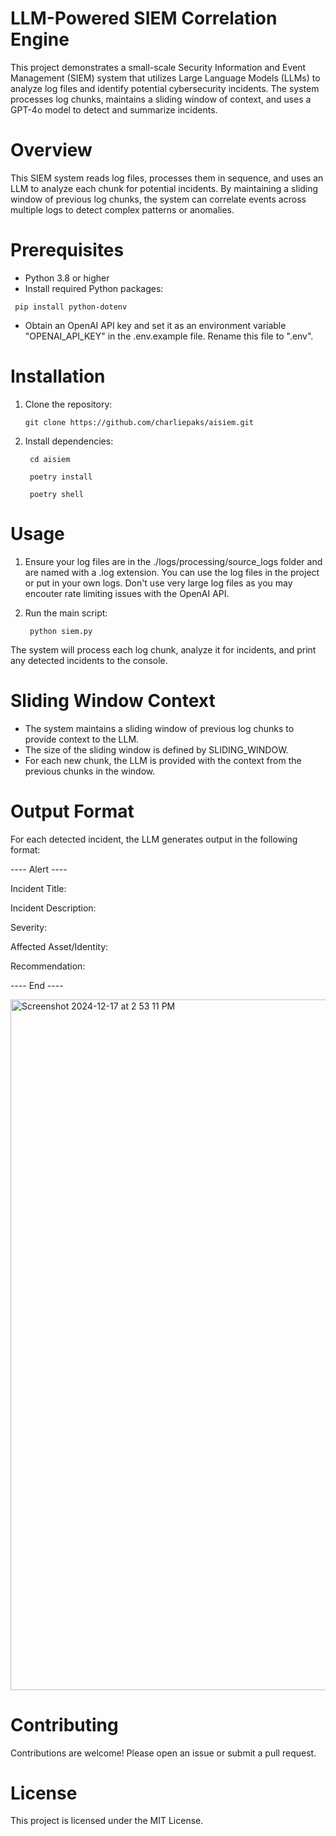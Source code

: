 # LLM-Powered SIEM Correlation Engine

This project demonstrates a small-scale Security Information and Event Management (SIEM) system that utilizes Large Language Models (LLMs) to analyze log files and identify potential cybersecurity incidents. The system processes log chunks, maintains a sliding window of context, and uses a GPT-4o model to detect and summarize incidents.


# Overview
This SIEM system reads log files, processes them in sequence, and uses an LLM to analyze each chunk for potential incidents. By maintaining a sliding window of previous log chunks, the system can correlate events across multiple logs to detect complex patterns or anomalies.

# Prerequisites
- Python 3.8 or higher
- Install required Python packages:

``` pip install python-dotenv```
- Obtain an OpenAI API key and set it as an environment variable "OPENAI_API_KEY" in the .env.example file. Rename this file to ".env".

# Installation
1. Clone the repository:

     ``` git clone https://github.com/charliepaks/aisiem.git ```

2. Install dependencies:

   ``` cd aisiem```

   ``` poetry install```

   ``` poetry shell```

# Usage
1. Ensure your log files are in the ./logs/processing/source_logs folder and are named with a .log extension. You can use the log files in the project or put in your own logs. Don't use very large log files as you may encouter rate limiting issues with the OpenAI API.

2. Run the main script:

   ``` python siem.py```

The system will process each log chunk, analyze it for incidents, and print any detected incidents to the console.

# Sliding Window Context
- The system maintains a sliding window of previous log chunks to provide context to the LLM.
- The size of the sliding window is defined by SLIDING_WINDOW.
- For each new chunk, the LLM is provided with the context from the previous chunks in the window.

# Output Format
For each detected incident, the LLM generates output in the following format:


---- Alert  ----

Incident Title: 

Incident Description: 

Severity: 

Affected Asset/Identity: 

Recommendation: 

---- End ----

<img width="1105" alt="Screenshot 2024-12-17 at 2 53 11 PM" src="https://github.com/user-attachments/assets/774c1211-a642-4e3a-968a-0292ffdeb632" />

# Contributing
Contributions are welcome! Please open an issue or submit a pull request.

# License
This project is licensed under the MIT License.



